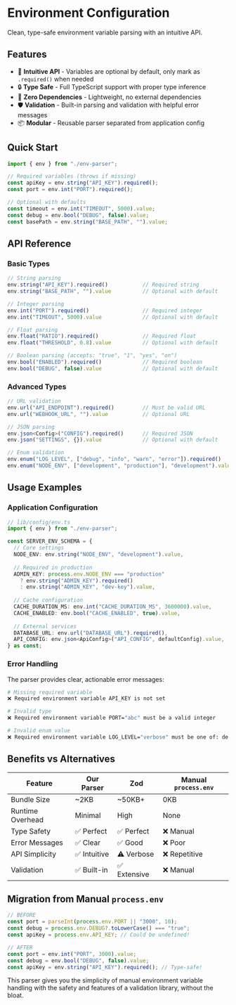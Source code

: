 # Environment Configuration

Clean, type-safe environment variable parsing with an intuitive API.

## Features

- 🎯 **Intuitive API** - Variables are optional by default, only mark as `.required()` when needed
- 🔒 **Type Safe** - Full TypeScript support with proper type inference
- 🚀 **Zero Dependencies** - Lightweight, no external dependencies
- 🛡️ **Validation** - Built-in parsing and validation with helpful error messages
- 📦 **Modular** - Reusable parser separated from application config

## Quick Start

```typescript
import { env } from "./env-parser";

// Required variables (throws if missing)
const apiKey = env.string("API_KEY").required();
const port = env.int("PORT").required();

// Optional with defaults
const timeout = env.int("TIMEOUT", 5000).value;
const debug = env.bool("DEBUG", false).value;
const basePath = env.string("BASE_PATH", "").value;
```

## API Reference

### Basic Types

```typescript
// String parsing
env.string("API_KEY").required()           // Required string
env.string("BASE_PATH", "").value          // Optional with default

// Integer parsing  
env.int("PORT").required()                 // Required integer
env.int("TIMEOUT", 5000).value             // Optional with default

// Float parsing
env.float("RATIO").required()              // Required float
env.float("THRESHOLD", 0.8).value          // Optional with default

// Boolean parsing (accepts: "true", "1", "yes", "on")
env.bool("ENABLED").required()             // Required boolean
env.bool("DEBUG", false).value             // Optional with default
```

### Advanced Types

```typescript
// URL validation
env.url("API_ENDPOINT").required()         // Must be valid URL
env.url("WEBHOOK_URL", "").value           // Optional URL

// JSON parsing
env.json<Config>("CONFIG").required()      // Required JSON
env.json("SETTINGS", {}).value             // Optional with default

// Enum validation
env.enum("LOG_LEVEL", ["debug", "info", "warn", "error"]).required()
env.enum("NODE_ENV", ["development", "production"], "development").value
```

## Usage Examples

### Application Configuration

```typescript
// lib/config/env.ts
import { env } from "./env-parser";

const SERVER_ENV_SCHEMA = {
  // Core settings
  NODE_ENV: env.string("NODE_ENV", "development").value,
  
  // Required in production
  ADMIN_KEY: process.env.NODE_ENV === "production" 
    ? env.string("ADMIN_KEY").required()
    : env.string("ADMIN_KEY", "dev-key").value,
    
  // Cache configuration
  CACHE_DURATION_MS: env.int("CACHE_DURATION_MS", 3600000).value,
  CACHE_ENABLED: env.bool("CACHE_ENABLED", true).value,
  
  // External services
  DATABASE_URL: env.url("DATABASE_URL").required(),
  API_CONFIG: env.json<ApiConfig>("API_CONFIG", defaultConfig).value,
} as const;
```

### Error Handling

The parser provides clear, actionable error messages:

```bash
# Missing required variable
❌ Required environment variable API_KEY is not set

# Invalid type
❌ Required environment variable PORT="abc" must be a valid integer

# Invalid enum value
❌ Required environment variable LOG_LEVEL="verbose" must be one of: debug, info, warn, error
```

## Benefits vs Alternatives

| Feature | Our Parser | Zod | Manual `process.env` |
|---------|------------|-----|---------------------|
| Bundle Size | ~2KB | ~50KB+ | 0KB |
| Runtime Overhead | Minimal | High | None |
| Type Safety | ✅ Perfect | ✅ Perfect | ❌ Manual |
| Error Messages | ✅ Clear | ✅ Good | ❌ Poor |
| API Simplicity | ✅ Intuitive | ⚠️ Verbose | ❌ Repetitive |
| Validation | ✅ Built-in | ✅ Extensive | ❌ Manual |

## Migration from Manual `process.env`

```typescript
// BEFORE
const port = parseInt(process.env.PORT || "3000", 10);
const debug = process.env.DEBUG?.toLowerCase() === "true";
const apiKey = process.env.API_KEY; // Could be undefined!

// AFTER  
const port = env.int("PORT", 3000).value;
const debug = env.bool("DEBUG", false).value;
const apiKey = env.string("API_KEY").required(); // Type-safe!
```

This parser gives you the simplicity of manual environment variable handling with the safety and features of a validation library, without the bloat. 